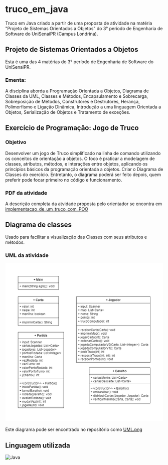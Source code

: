 # truco_em_java
Truco em Java criado a partir de uma proposta de atividade na matéria "Projeto de Sistemas Orientados a Objetos" do 3° período de Engenharia de Software do UniSenaiPR (Campus Londrina).

## Projeto de Sistemas Orientados a Objetos
Esta é uma das 4 matérias do 3° período de Engenharia de Software do UniSenaiPR.
### Ementa:
A disciplina aborda a Programação Orientada a Objetos, Diagrama de Classes da UML, Classes e Métodos, Encapsulamento e Sobrecarga, Sobreposição de Métodos, Construtores e Destrutores, Herança, Polimorfismo e Ligação Dinâmica, Introdução a uma linguagem Orientada a Objetos, Serialização de Objetos e Tratamento de exceções.

## Exercício de Programação: Jogo de Truco
### Objetivo
Desenvolver um jogo de Truco simplificado na linha de comando utilizando os 
conceitos de orientação a objetos. O foco é praticar a modelagem de classes, 
atributos, métodos, e interações entre objetos, aplicando os princípios básicos 
da programação orientada a objetos.
Criar o Diagrama de Classes do exercício. Entretanto, o diagrama poderá ser 
feito depois, quem preferir pode focar primeiro no código e funcionamento.
### PDF da atividade
A descrição completa da atvidade proposta pelo orientador se encontra em [implementacao_de_um_truco_com_POO](https://github.com/sophiamaria05/truco_em_java/blob/main/implementacao_de_um_truco_com_POO.pdf)

## Diagrama de classes
Usado para facilitar a visualização das Classes com seus atributos e métodos.
### UML da atividade
![UML.png](https://github.com/sophiamaria05/truco_em_java/blob/main/UML.png)

Este diagrama pode ser encontrado no repositório como [UML.png](https://github.com/sophiamaria05/truco_em_java/blob/main/UML.png)

## Linguagem utilizada
![Java](https://img.shields.io/badge/java-%23ED8B00.svg?style=for-the-badge&logo=openjdk&logoColor=white)
